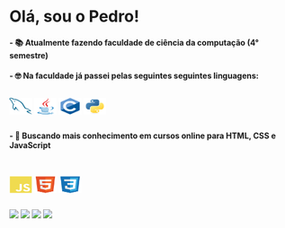<h1><strong>Olá, sou o Pedro!</strong></h1>

<h4>- 📚 Atualmente fazendo faculdade de ciência da computação (4° semestre)</h2>
<h4>- 🤓 Na faculdade já passei pelas seguintes seguintes linguagens:</h4>

  ##
<div>
  <img align="center" alt="Pedro-JS" height="30" width="40" src="https://raw.githubusercontent.com/devicons/devicon/refs/heads/master/icons/mysql/mysql-original.svg">
  <img align="center" alt="Pedro-JS" height="30" width="40" src="https://raw.githubusercontent.com/devicons/devicon/refs/heads/master/icons/java/java-original.svg">
  <img align="center" alt="Pedro-JS" height="30" width="40" src="https://raw.githubusercontent.com/devicons/devicon/refs/heads/master/icons/c/c-original.svg">
  <img align="center" alt="Pedro-JS" height="30" width="40" src="https://raw.githubusercontent.com/devicons/devicon/refs/heads/master/icons/python/python-original.svg">
</div>

  ##

<h4>- 🤖 Buscando mais conhecimento em cursos online para HTML, CSS e JavaScript</h2> 

  ##
  
<div style="display: inline_block"><br>
  <img align="center" alt="Pedro-JS" height="30" width="40" src="https://raw.githubusercontent.com/devicons/devicon/master/icons/javascript/javascript-plain.svg">
  <img align="center" alt="Pedro-HTML" height="30" width="40" src="https://raw.githubusercontent.com/devicons/devicon/master/icons/html5/html5-original.svg">
  <img align="center" alt="Pedro-CSS" height="30" width="40" src="https://raw.githubusercontent.com/devicons/devicon/master/icons/css3/css3-original.svg">
</div>
  
  ##
 
<div> 
  <a href="https://www.instagram.com/pedrohcs3/" target="_blank"><img src="https://img.shields.io/badge/-Instagram-%23E4405F?style=for-the-badge&logo=instagram&logoColor=white" target="_blank"></a>
 	<a href="https://www.twitch.tv/zprope" target="_blank"><img src="https://img.shields.io/badge/Twitch-9146FF?style=for-the-badge&logo=twitch&logoColor=white" target="_blank"></a>
  <a href="mailto:pedrohcs2@outlook.com"><img src="https://img.shields.io/badge/-Gmail-%23333?style=for-the-badge&logo=gmail&logoColor=white" target="_blank"></a>
  <a href="https://www.linkedin.com/in/pedro-henrique-cardoso-dos-santos-88b028219/" target="_blank"><img src="https://img.shields.io/badge/-LinkedIn-%230077B5?style=for-the-badge&logo=linkedin&logoColor=white" target="_blank"></a> 
  
</div>
